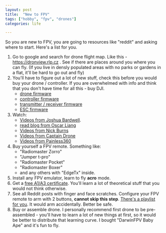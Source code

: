 ```yaml
---
layout: post
title:  "New to FPV"
tags: ["hobby", "fpv", "drones"]
categories: life

---
```


So you are new to FPV, you are going to resources like "reddit" and asking where to start. Here's a list for you.

1. Go to google and search for drone flight map. Like this - https://dronview.rlp.cz . See if there are places around you where you can fly. (If you live in densly populated areas with no parks or gardens in a flat, it'll be hard to go out and fly)
1. You'll have to figure out a lot of new stuff, check this before you would buy your drone / controller. If you are overwhelmed with info and think that you don't have time for all this - buy DJI.
   * [drone firmware](betaflight.com)
   * [controller firmware](http://edgetx.org/index)
   * [transmitter / receiver firmware](https://www.expresslrs.org)
   * [ESC firmware](https://github.com/mathiasvr/bluejay)
1. Watch:
   *  [Videos from Joshua Bardwell](https://www.youtube.com/@JoshuaBardwell).
   *  [read blog from Oscar Liang](oscarliang.com)
   *  [Videos from Nick Burns](https://www.youtube.com/@NickBurnsFPV)
   *  [Videos from Captain Drone](https://www.youtube.com/@CAPTAINDRONE798)
   *  [Videos from Painless360](https://www.youtube.com/@Painless360)
2. Buy yourself a FPV remote. Something like:
   * "Radiomaster Zorro"
   * "Jumper t-pro"
   * "Radiomaster Pocket"
   * "Radiomaster Boxer"
   * and any others with "EdgeTx" inside.
3. Install any FPV emulator, learn to fly **acro** mode.
4. Get a [free A1/A3 certificate](https://learningzone.eurocontrol.int/ilp/pages/description.jsf?menuId=1106#/users/@self/catalogues/8264768/courses/15839789/description). You'll learn a lot of theoretical stuff that you would not think otherwise.
5. See all Reddit posts with finger and face scratches. Configure your FPV remote to arm with 2 buttons, **cannot skip this step**. [There's a playlist for you](https://www.youtube.com/playlist?list=PLtAjsQHT4EDGeTugOd6LqD8D8qYvno23i). It would arm accidentally. Better be safe.
6. Buy or assemble drone. I personally recommend first drone to be pre-assembled - you'll have to learn a lot of new things at first, so it would be better to distribute that learning curve. I bought "DarwinFPV Baby Ape" and it's fun to fly.